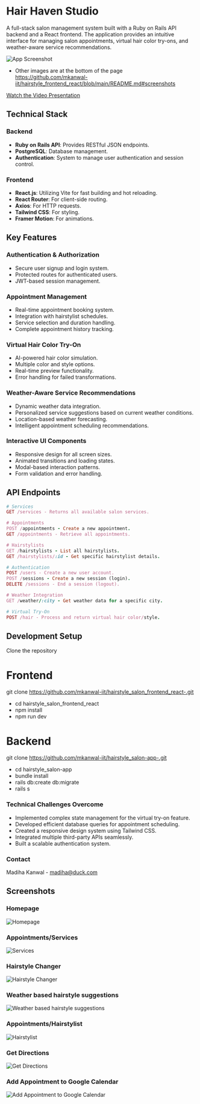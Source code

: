 # Hair Haven Studio

A full-stack salon management system built with a Ruby on Rails API backend and a React frontend. The application provides an intuitive interface for managing salon appointments, virtual hair color try-ons, and weather-aware service recommendations.

![App Screenshot](screenshot.jpg)

- Other images are at the bottom of the page
  https://github.com/mkanwal-iit/hairstyle_frontend_react/blob/main/README.md#screenshots

[Watch the Video Presentation](YOUR_VIDEO_URL)

## Technical Stack

### Backend

- **Ruby on Rails API**: Provides RESTful JSON endpoints.
- **PostgreSQL**: Database management.
- **Authentication**: System to manage user authentication and session control.

### Frontend

- **React.js**: Utilizing Vite for fast building and hot reloading.
- **React Router**: For client-side routing.
- **Axios**: For HTTP requests.
- **Tailwind CSS**: For styling.
- **Framer Motion**: For animations.

## Key Features

### Authentication & Authorization

- Secure user signup and login system.
- Protected routes for authenticated users.
- JWT-based session management.

### Appointment Management

- Real-time appointment booking system.
- Integration with hairstylist schedules.
- Service selection and duration handling.
- Complete appointment history tracking.

### Virtual Hair Color Try-On

- AI-powered hair color simulation.
- Multiple color and style options.
- Real-time preview functionality.
- Error handling for failed transformations.

### Weather-Aware Service Recommendations

- Dynamic weather data integration.
- Personalized service suggestions based on current weather conditions.
- Location-based weather forecasting.
- Intelligent appointment scheduling recommendations.

### Interactive UI Components

- Responsive design for all screen sizes.
- Animated transitions and loading states.
- Modal-based interaction patterns.
- Form validation and error handling.

## API Endpoints

```ruby
# Services
GET /services - Returns all available salon services.

# Appointments
POST /appointments - Create a new appointment.
GET /appointments - Retrieve all appointments.

# Hairstylists
GET /hairstylists - List all hairstylists.
GET /hairstylists/:id - Get specific hairstylist details.

# Authentication
POST /users - Create a new user account.
POST /sessions - Create a new session (login).
DELETE /sessions - End a session (logout).

# Weather Integration
GET /weather/:city - Get weather data for a specific city.

# Virtual Try-On
POST /hair - Process and return virtual hair color/style.
```

## Development Setup

Clone the repository

# Frontend

git clone https://github.com/mkanwal-iit/hairstyle_salon_frontend_react-.git

- cd hairstyle_salon_frontend_react
- npm install
- npm run dev

# Backend

git clone https://github.com/mkanwal-iit/hairstyle_salon-app-.git

- cd hairstyle_salon-app
- bundle install
- rails db:create db:migrate
- rails s

### Technical Challenges Overcome

- Implemented complex state management for the virtual try-on feature.
- Developed efficient database queries for appointment scheduling.
- Created a responsive design system using Tailwind CSS.
- Integrated multiple third-party APIs seamlessly.
- Built a scalable authentication system.

### Contact

Madiha Kanwal - madiha@duck.com

## Screenshots

### Homepage

![Homepage](homepage.jpg)

### Appointments/Services

![Services](services.png)

### Hairstyle Changer

![Hairstyle Changer](hairstyle_changer.png)

### Weather based hairstyle suggestions

![Weather based hairstyle suggestions](weather.png)

### Appointments/Hairstylist

![Hairstylist](hairstylist.png)

### Get Directions

![Get Directions](/map.png)

### Add Appointment to Google Calendar

![Add Appointment to Google Calendar](/googleCalender.png)
